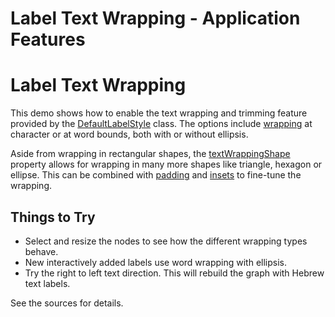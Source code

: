 <!--
 //////////////////////////////////////////////////////////////////////////////
 // @license
 // This file is part of yFiles for HTML 2.6.0.4.
 // Use is subject to license terms.
 //
 // Copyright (c) 2000-2024 by yWorks GmbH, Vor dem Kreuzberg 28,
 // 72070 Tuebingen, Germany. All rights reserved.
 //
 //////////////////////////////////////////////////////////////////////////////
-->
# Label Text Wrapping - Application Features

# Label Text Wrapping

This demo shows how to enable the text wrapping and trimming feature provided by the [DefaultLabelStyle](https://docs.yworks.com/yfileshtml/#/api/DefaultLabelStyle) class. The options include [wrapping](https://docs.yworks.com/yfileshtml/#/api/DefaultLabelStyle#wrapping) at character or at word bounds, both with or without ellipsis.

Aside from wrapping in rectangular shapes, the [textWrappingShape](https://docs.yworks.com/yfileshtml/#/api/DefaultLabelStyle#textWrappingShape) property allows for wrapping in many more shapes like triangle, hexagon or ellipse. This can be combined with [padding](https://docs.yworks.com/yfileshtml/#/api/DefaultLabelStyle#textWrappingPadding) and [insets](https://docs.yworks.com/yfileshtml/#/api/DefaultLabelStyle#insets) to fine-tune the wrapping.

## Things to Try

- Select and resize the nodes to see how the different wrapping types behave.
- New interactively added labels use word wrapping with ellipsis.
- Try the right to left text direction. This will rebuild the graph with Hebrew text labels.

See the sources for details.

